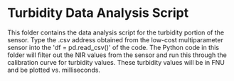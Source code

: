 # Turbidity Data Analysis Script

This folder contains the data analysis script for the turbidity portion of the sensor. Type the .csv address obtained from the low-cost multiparameter sensor into the 'df = pd.read_csv()' of the code. The Python code in this folder will filter out the NIR values from the sensor and run this through the calibration curve for turbidity values. These turbidity values will be in FNU and be plotted vs. milliseconds.
